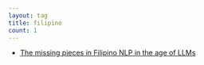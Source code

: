 ```yaml
---
layout: tag
title: filipino
count: 1
---
```


- [The missing pieces in Filipino NLP in the age of LLMs](https://ljvmiranda921.github.io/notebook/2024/12/17/filipino-llm/)
